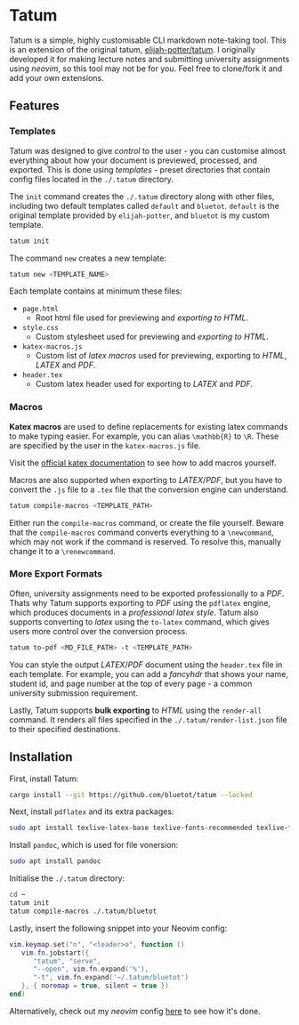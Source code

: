 # Tatum

Tatum is a simple, highly customisable CLI markdown note-taking tool. This is an extension of the original tatum, [elijah-potter/tatum](https://github.com/elijah-potter/tatum). I originally developed it for making lecture notes and submitting university assignments using _neovim_, so this tool may not be for you. Feel free to clone/fork it and add your own extensions.

## Features

### Templates

Tatum was designed to give _control_ to the user - you can customise almost everything about how your document is previewed, processed, and exported. This is done using _templates_ - preset directories that contain config files located in the `./.tatum` directory. 

The `init` command creates the `./.tatum` directory along with other files, including two default templates called `default` and `bluetot`. `default` is the original template provided by `elijah-potter`, and `bluetot` is my custom template.

```bash
tatum init
```

The command `new` creates a new template:

```bash
tatum new <TEMPLATE_NAME>
```

Each template contains at minimum these files:

- `page.html`
    * Root html file used for previewing and _exporting to HTML_.
- `style.css`
    * Custom stylesheet used for previewing and _exporting to HTML_.
- `katex-macros.js`
    * Custom list of _latex macros_ used for previewing, exporting to _HTML_, _LATEX_ and _PDF_.
- `header.tex`
    * Custom latex header used for exporting to _LATEX_ and _PDF_.

### Macros

__Katex macros__ are used to define replacements for existing latex commands to make typing easier. For example, you can alias `\mathbb{R}` to `\R`. These are specified by the user in the `katex-macros.js` file.

Visit the [official katex documentation](https://katex.org/docs/supported.html#macros) to see how to add macros yourself.

Macros are also supported when exporting to _LATEX_/_PDF_, but you have to convert the `.js` file to a `.tex` file that the conversion engine can understand. 

```bash
tatum compile-macros <TEMPLATE_PATH>
```

Either run the `compile-macros` command, or create the file yourself. Beware that the `compile-macros` command converts everything to a `\newcommand`, which may not work if the command is reserved. To resolve this, manually change it to a `\renewcommand`.

### More Export Formats

Often, university assignments need to be exported professionally to a _PDF_. Thats why Tatum supports exporting to _PDF_ using the `pdflatex` engine, which produces documents in a _professional latex style_. Tatum also supports converting to _latex_ using the `to-latex` command, which gives users more control over the conversion process. 

```bash
tatum to-pdf <MD_FILE_PATH> -t <TEMPLATE_PATH>
```

You can style the output _LATEX_/_PDF_ document using the `header.tex` file in each template. For example, you can add a _fancyhdr_ that shows your name, student id, and page number at the top of every page - a common university submission requirement.

Lastly, Tatum supports __bulk exporting__ to _HTML_ using the `render-all` command. It renders all files specified in the `./.tatum/render-list.json` file to their specified destinations.

## Installation

First, install Tatum:

```bash
cargo install --git https://github.com/bluetot/tatum --locked
```

Next, install `pdflatex` and its extra packages:

```bash
sudo apt install texlive-latex-base texlive-fonts-recommended texlive-fonts-extra texlive-latex-extra
```

Install `pandoc`, which is used for file vonersion:

```bash
sudo apt install pandoc
```

Initialise the `./.tatum` directory:

```bash
cd ~
tatum init
tatum compile-macros ./.tatum/bluetot
```

Lastly, insert the following snippet into your Neovim config:

```lua
vim.keymap.set("n", "<leader>o", function ()
   vim.fn.jobstart({
      "tatum", "serve", 
      "--open", vim.fn.expand('%'),
      "-t", vim.fn.expand('~/.tatum/bluetot')
   }, { noremap = true, silent = true })
end)
```

Alternatively, check out my _neovim_ config [here](https://github.com/BlueTot/nvim-config/public) to see how it's done.
